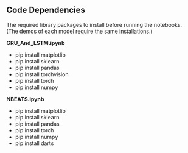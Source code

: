 ## Code Dependencies 

The required library packages to install before running the notebooks.  
(The demos of each model require the same installations.)

**GRU_And_LSTM.ipynb**
* pip install matplotlib  
* pip install sklearn  
* pip install pandas  
* pip install torchvision  
* pip install torch  
* pip install numpy  

**NBEATS.ipynb**
* pip install matplotlib
* pip install sklearn
* pip install pandas
* pip install torch
* pip install numpy
* pip install darts
